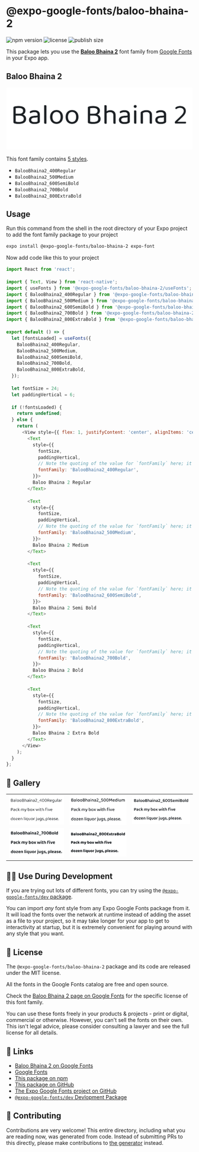 # @expo-google-fonts/baloo-bhaina-2

![npm version](https://flat.badgen.net/npm/v/@expo-google-fonts/baloo-bhaina-2)
![license](https://flat.badgen.net/github/license/expo/google-fonts)
![publish size](https://flat.badgen.net/packagephobia/install/@expo-google-fonts/baloo-bhaina-2)

This package lets you use the [**Baloo Bhaina 2**](https://fonts.google.com/specimen/Baloo+Bhaina+2) font family from [Google Fonts](https://fonts.google.com/) in your Expo app.

## Baloo Bhaina 2

![Baloo Bhaina 2](./font-family.png)

This font family contains [5 styles](#-gallery).

- `BalooBhaina2_400Regular`
- `BalooBhaina2_500Medium`
- `BalooBhaina2_600SemiBold`
- `BalooBhaina2_700Bold`
- `BalooBhaina2_800ExtraBold`

## Usage

Run this command from the shell in the root directory of your Expo project to add the font family package to your project
```sh
expo install @expo-google-fonts/baloo-bhaina-2 expo-font
```

Now add code like this to your project
```js
import React from 'react';

import { Text, View } from 'react-native';
import { useFonts } from '@expo-google-fonts/baloo-bhaina-2/useFonts';
import { BalooBhaina2_400Regular } from '@expo-google-fonts/baloo-bhaina-2/400Regular';
import { BalooBhaina2_500Medium } from '@expo-google-fonts/baloo-bhaina-2/500Medium';
import { BalooBhaina2_600SemiBold } from '@expo-google-fonts/baloo-bhaina-2/600SemiBold';
import { BalooBhaina2_700Bold } from '@expo-google-fonts/baloo-bhaina-2/700Bold';
import { BalooBhaina2_800ExtraBold } from '@expo-google-fonts/baloo-bhaina-2/800ExtraBold';

export default () => {
  let [fontsLoaded] = useFonts({
    BalooBhaina2_400Regular,
    BalooBhaina2_500Medium,
    BalooBhaina2_600SemiBold,
    BalooBhaina2_700Bold,
    BalooBhaina2_800ExtraBold,
  });

  let fontSize = 24;
  let paddingVertical = 6;

  if (!fontsLoaded) {
    return undefined;
  } else {
    return (
      <View style={{ flex: 1, justifyContent: 'center', alignItems: 'center' }}>
        <Text
          style={{
            fontSize,
            paddingVertical,
            // Note the quoting of the value for `fontFamily` here; it expects a string!
            fontFamily: 'BalooBhaina2_400Regular',
          }}>
          Baloo Bhaina 2 Regular
        </Text>

        <Text
          style={{
            fontSize,
            paddingVertical,
            // Note the quoting of the value for `fontFamily` here; it expects a string!
            fontFamily: 'BalooBhaina2_500Medium',
          }}>
          Baloo Bhaina 2 Medium
        </Text>

        <Text
          style={{
            fontSize,
            paddingVertical,
            // Note the quoting of the value for `fontFamily` here; it expects a string!
            fontFamily: 'BalooBhaina2_600SemiBold',
          }}>
          Baloo Bhaina 2 Semi Bold
        </Text>

        <Text
          style={{
            fontSize,
            paddingVertical,
            // Note the quoting of the value for `fontFamily` here; it expects a string!
            fontFamily: 'BalooBhaina2_700Bold',
          }}>
          Baloo Bhaina 2 Bold
        </Text>

        <Text
          style={{
            fontSize,
            paddingVertical,
            // Note the quoting of the value for `fontFamily` here; it expects a string!
            fontFamily: 'BalooBhaina2_800ExtraBold',
          }}>
          Baloo Bhaina 2 Extra Bold
        </Text>
      </View>
    );
  }
};

```

## 🔡 Gallery


||||
|-|-|-|
|![BalooBhaina2_400Regular](.//400Regular/BalooBhaina2_400Regular.ttf.png)|![BalooBhaina2_500Medium](.//500Medium/BalooBhaina2_500Medium.ttf.png)|![BalooBhaina2_600SemiBold](.//600SemiBold/BalooBhaina2_600SemiBold.ttf.png)||
|![BalooBhaina2_700Bold](.//700Bold/BalooBhaina2_700Bold.ttf.png)|![BalooBhaina2_800ExtraBold](.//800ExtraBold/BalooBhaina2_800ExtraBold.ttf.png)|||


## 👩‍💻 Use During Development

If you are trying out lots of different fonts, you can try using the [`@expo-google-fonts/dev` package](https://github.com/freeboub/google-fonts/tree/master/font-packages/dev#readme).

You can import *any* font style from any Expo Google Fonts package from it. It will load the fonts
over the network at runtime instead of adding the asset as a file to your project, so it may take longer
for your app to get to interactivity at startup, but it is extremely convenient
for playing around with any style that you want.

## 📖 License

The `@expo-google-fonts/baloo-bhaina-2` package and its code are released under the MIT license.

All the fonts in the Google Fonts catalog are free and open source.

Check the [Baloo Bhaina 2 page on Google Fonts](https://fonts.google.com/specimen/Baloo+Bhaina+2) for the specific license of this font family.

You can use these fonts freely in your products & projects - print or digital, commercial or otherwise. However, you can't sell the fonts on their own. This isn't legal advice, please consider consulting a lawyer and see the full license for all details.

## 🔗 Links

- [Baloo Bhaina 2 on Google Fonts](https://fonts.google.com/specimen/Baloo+Bhaina+2)
- [Google Fonts](https://fonts.google.com/)
- [This package on npm](https://www.npmjs.com/package/@expo-google-fonts/baloo-bhaina-2)
- [This package on GitHub](https://github.com/freeboub/google-fonts/tree/master/font-packages/baloo-bhaina-2)
- [The Expo Google Fonts project on GitHub](https://github.com/freeboub/google-fonts)
- [`@expo-google-fonts/dev` Devlopment Package](https://github.com/freeboub/google-fonts/tree/master/font-packages/dev)

## 🤝 Contributing

Contributions are very welcome! This entire directory, including what you are reading now, was generated from code. Instead of submitting PRs to this directly, please make contributions to [the generator](https://github.com/freeboub/google-fonts/tree/master/packages/generator) instead.
